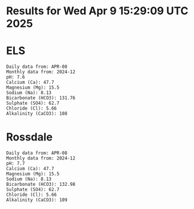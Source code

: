 # Results for Wed Apr  9 15:29:09 UTC 2025
# ELS
```
Daily data from: APR-08
Monthly data from: 2024-12
pH: 7.6
Calcium (Ca): 47.7
Magnesium (Mg): 15.5
Sodium (Na): 8.13
Bicarbonate (HCO3): 131.76
Sulphate (SO4): 62.7
Chloride (Cl): 5.66
Alkalinity (CaCO3): 108
```
# Rossdale
```
Daily data from: APR-08
Monthly data from: 2024-12
pH: 7.7
Calcium (Ca): 47.7
Magnesium (Mg): 15.5
Sodium (Na): 8.13
Bicarbonate (HCO3): 132.98
Sulphate (SO4): 62.7
Chloride (Cl): 5.66
Alkalinity (CaCO3): 109
```
